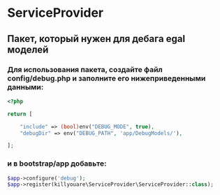 # ServiceProvider

## Пакет, который нужен для дебага egal моделей

### Для использования пакета, создайте файл config/debug.php и заполните его нижеприведенными данными:

```php
<?php

return [

    "include" => (bool)env("DEBUG_MODE", true),
    "debugDir" => env("DEBUG_PATH", 'app/DebugModels/'),

];
```

### и в bootstrap/app добавьте:

```php
$app->configure('debug');
$app->register(killyouare\ServiceProvider\ServiceProvider::class);
```
